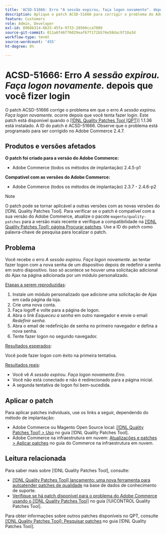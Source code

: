 ```yaml
---
title: 'ACSD-51666: Erro "A sessão expirou, faça logon novamente". depois de fazer logon'
description: Aplique o patch ACSD-51666 para corrigir o problema do Adobe Commerce em que o erro *A sessão expirou. Faça logon novamente.* ocorre depois que você tenta fazer logon.
feature: Customers
role: Admin, Developer
exl-id: 8968b314-6625-45fa-9733-20560cca7089
source-git-commit: 011a6f46f76029eaf67f172b576e58dac9710a3d
workflow-type: tm+mt
source-wordcount: '455'
ht-degree: 0%

---
```


# ACSD-51666: Erro *A sessão expirou. Faça logon novamente.* depois que você fizer login

O patch ACSD-51666 corrige o problema em que o erro *A sessão expirou. Faça logon novamente.* ocorre depois que você tenta fazer login. Este patch está disponível quando o [[!DNL Quality Patches Tool (QPT)]](https://experienceleague.adobe.com/pt-br/docs/commerce-operations/tools/quality-patches-tool/quality-patches-tool-to-self-serve-quality-patches) 1.1.36 está instalado. A ID do patch é ACSD-51666. Observe que o problema está programado para ser corrigido no Adobe Commerce 2.4.7.

## Produtos e versões afetados

**O patch foi criado para a versão do Adobe Commerce:**

* Adobe Commerce (todos os métodos de implantação) 2.4.5-p1

**Compatível com as versões do Adobe Commerce:**

* Adobe Commerce (todos os métodos de implantação) 2.3.7 - 2.4.6-p2

>[!NOTE]
>
>O patch pode se tornar aplicável a outras versões com as novas versões do [!DNL Quality Patches Tool]. Para verificar se o patch é compatível com a sua versão do Adobe Commerce, atualize o pacote `magento/quality-patches` para a versão mais recente e verifique a compatibilidade na [[!DNL Quality Patches Tool]: página Procurar patches](https://experienceleague.adobe.com/tools/commerce-quality-patches/index.html?lang=pt-BR). Use a ID do patch como palavra-chave de pesquisa para localizar o patch.

## Problema

Você recebe o erro *A sessão expirou. Faça logon novamente.* ao tentar fazer logon com a nova senha de um dispositivo depois de redefinir a senha em outro dispositivo. Isso só acontece se houver uma solicitação adicional do Ajax na página adicionada por um módulo personalizado.

<u>Etapas a serem reproduzidas</u>:

1. Instale um módulo personalizado que adicione uma solicitação de Ajax em cada página da loja.
1. Crie uma nova conta.
1. Faça logoff e volte para a página de logon.
1. Abra o link *Esqueceu a senha* em outro navegador e envie o email *Redefinir senha*.
1. Abra o email de redefinição de senha no primeiro navegador e defina a nova senha.
1. Tente fazer logon no segundo navegador.

<u>Resultados esperados</u>:

Você pode fazer logon com êxito na primeira tentativa.

<u>Resultados reais</u>:

* Você vê *A sessão expirou. Faça logon novamente.Erro*.
* Você não está conectado e não é redirecionado para a página inicial.
* A segunda tentativa de logon foi bem-sucedida.

## Aplicar o patch

Para aplicar patches individuais, use os links a seguir, dependendo do método de implantação:

* Adobe Commerce ou Magento Open Source local: [[!DNL Quality Patches Tool] > Uso](/help/tools/quality-patches-tool/usage.md) no guia [!DNL Quality Patches Tool].
* Adobe Commerce na infraestrutura em nuvem: [Atualizações e patches > Aplicar patches](https://experienceleague.adobe.com/docs/commerce-cloud-service/user-guide/develop/upgrade/apply-patches.html?lang=pt-BR) no guia do Commerce na infraestrutura em nuvem.

## Leitura relacionada

Para saber mais sobre [!DNL Quality Patches Tool], consulte:

* [[!DNL Quality Patches Tool] lançamento: uma nova ferramenta para autoatender patches de qualidade](https://experienceleague.adobe.com/pt-br/docs/commerce-operations/tools/quality-patches-tool/quality-patches-tool-to-self-serve-quality-patches) na base de dados de conhecimento de suporte.
* [Verifique se há patch disponível para o problema do Adobe Commerce usando o  [!DNL Quality Patches Tool]](/help/tools/quality-patches-tool/patches-available-in-qpt/check-patch-for-magento-issue-with-magento-quality-patches.md) no guia [!UICONTROL Quality Patches Tool].


Para obter informações sobre outros patches disponíveis no QPT, consulte [[!DNL Quality Patches Tool]: Pesquisar patches](https://experienceleague.adobe.com/tools/commerce-quality-patches/index.html?lang=pt-BR) no guia [!DNL Quality Patches Tool].
